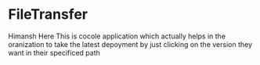 # FileTransfer

Himansh Here 
This is cocole application which actually helps in the oranization to take the latest depoyment by just clicking on the version they want in their specificed path

